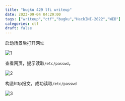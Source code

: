 ```yaml
---
title: "bugku 429 lfi writeup"
date: 2023-09-04 04:29:00  
tags: ["writeup","ctf","bugku","HackINI-2022","WEB"]
categories: ctf
draft: false
---
```


启动场景后打开网址

![1](./../../bugku/429/1.webp)

查看网页，提示读取`/etc/passwd`，

![2](./../../bugku/429/2.webp)

构造http报文，成功读取`/etc/passwd`

![3](./../../bugku/429/3.webp)

